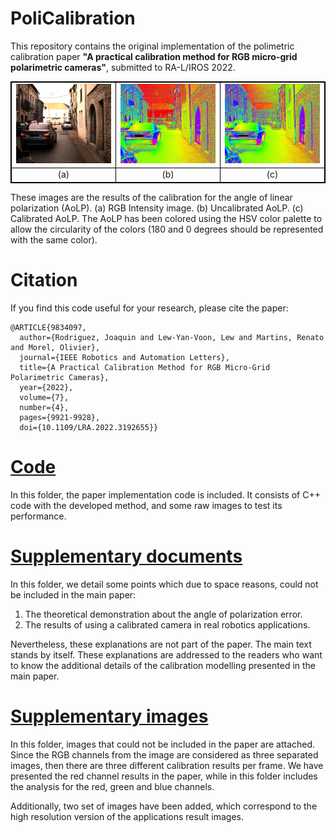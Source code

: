 # PoliCalibration


This repository contains the original implementation of the polimetric
calibration paper **"A practical calibration method for RGB micro-grid**
**polarimetric cameras"**, submitted to RA-L/IROS 2022.

<style>
table {
    border-collapse: collapse;
}
table, th, td {
   border: 1px solid black;
}
blockquote {
    border-left: solid blue;
    padding-left: 10px;
}
</style>

<table>
  <tr align="center">
    <td><img src="images/00_Uncalibrated_Intensity.png" width=600></td>
    <td><img src="images/00_Uncalibrated_AoLP.png" width=600></td>
    <td><img src="images/00_Calibrated_AoLP.png" width=600></td>
  </tr>
  <tr align="center">
    <td>(a)</td>
     <td>(b)</td>
     <td>(c)</td>
  </tr>
 </table>


These images are the results of the calibration for the angle of linear polarization (AoLP). (a) RGB Intensity image. (b) Uncalibrated AoLP. (c) Calibrated AoLP.
The AoLP has been colored using the HSV color palette to allow the circularity of the colors (180 and 0 degrees should be represented with the same color).

# Citation
If you find this code useful for your research, please cite the paper:
```TeX
@ARTICLE{9834097,
  author={Rodriguez, Joaquin and Lew-Yan-Voon, Lew and Martins, Renato and Morel, Olivier},
  journal={IEEE Robotics and Automation Letters}, 
  title={A Practical Calibration Method for RGB Micro-Grid Polarimetric Cameras}, 
  year={2022},
  volume={7},
  number={4},
  pages={9921-9928},
  doi={10.1109/LRA.2022.3192655}}
```


# [Code](Code/)
In this folder, the paper implementation code is included. It consists of
C++ code with the developed method, and some raw images to test its
performance.

# [Supplementary documents](Supplementary_documents/)
In this folder, we detail some points which due to space reasons, could
not be included in the main paper:
1. The theoretical demonstration about the angle of polarization error.
2. The results of using a calibrated camera in real robotics applications.

Nevertheless, these explanations are not part of the paper. The main text stands
by itself. These explanations are addressed to the readers who want to
know the additional details of the calibration modelling presented in the
main paper.

# [Supplementary images](Supplementary_images)
In this folder, images that could not be included in the paper are attached.
Since the RGB channels from the image are considered as three separated images,
then there are three different calibration results per frame. We have
presented the red channel results in the paper, while in this folder includes
the analysis for the red, green and blue channels.

Additionally, two set of images have been added, which correspond to the high
resolution version of the applications result images.
